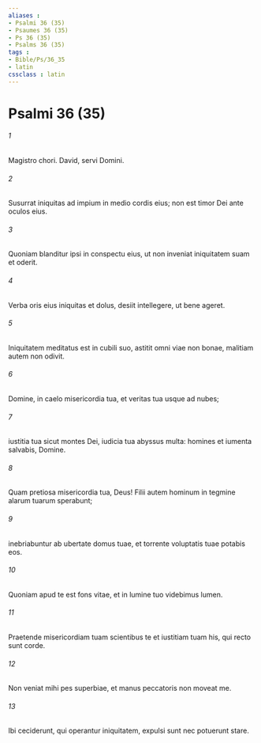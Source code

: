 ```yaml
---
aliases : 
- Psalmi 36 (35)
- Psaumes 36 (35)
- Ps 36 (35)
- Psalms 36 (35)
tags : 
- Bible/Ps/36_35
- latin
cssclass : latin
---
```


# Psalmi 36 (35)

###### 1
Magistro chori. David, servi Domini.
###### 2
Susurrat iniquitas ad impium in medio cordis eius; non est timor Dei ante oculos eius.
###### 3
Quoniam blanditur ipsi in conspectu eius, ut non inveniat iniquitatem suam et oderit.
###### 4
Verba oris eius iniquitas et dolus, desiit intellegere, ut bene ageret.
###### 5
Iniquitatem meditatus est in cubili suo, astitit omni viae non bonae, malitiam autem non odivit.
###### 6
Domine, in caelo misericordia tua, et veritas tua usque ad nubes;
###### 7
iustitia tua sicut montes Dei, iudicia tua abyssus multa: homines et iumenta salvabis, Domine.
###### 8
Quam pretiosa misericordia tua, Deus! Filii autem hominum in tegmine alarum tuarum sperabunt;
###### 9
inebriabuntur ab ubertate domus tuae, et torrente voluptatis tuae potabis eos.
###### 10
Quoniam apud te est fons vitae, et in lumine tuo videbimus lumen.
###### 11
Praetende misericordiam tuam scientibus te et iustitiam tuam his, qui recto sunt corde.
###### 12
Non veniat mihi pes superbiae, et manus peccatoris non moveat me.
###### 13
Ibi ceciderunt, qui operantur iniquitatem, expulsi sunt nec potuerunt stare.
